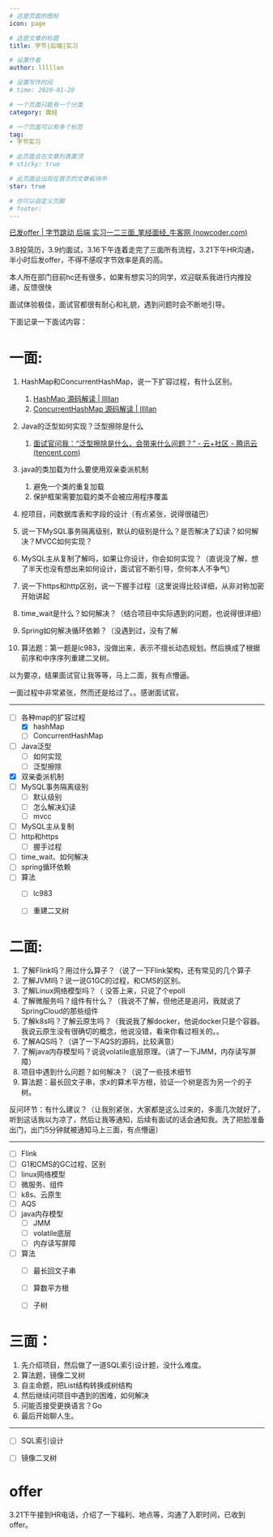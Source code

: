 ```yaml
---
# 这是页面的图标
icon: page

# 这是文章的标题
title: 字节|后端|实习

# 设置作者
author: lllllan

# 设置写作时间
# time: 2020-01-20

# 一个页面只能有一个分类
category: 面经

# 一个页面可以有多个标签
tag:
- 字节实习

# 此页面会在文章列表置顶
# sticky: true

# 此页面会出现在首页的文章板块中
star: true

# 你可以自定义页脚
# footer: 
---
```




[已发offer | 字节跳动 后端 实习一二三面_笔经面经_牛客网 (nowcoder.com)](https://www.nowcoder.com/discuss/870251)



3.8投简历，3.9约面试，3.16下午连着走完了三面所有流程，3.21下午HR沟通，半小时后发offer，不得不感叹字节效率是真的高。  



 本人所在部门目前hc还有很多，如果有想实习的同学，欢迎联系我进行内推投递，反馈很快

 

 面试体验极佳，面试官都很有耐心和礼貌，遇到问题时会不断地引导。

 下面记录一下面试内容：

#  **一面:** 

1. HashMap和ConcurrentHashMap，说一下扩容过程，有什么区别。
    1. [HashMap 源码解读 | lllllan](http://localhost:8080/java/container/source-code/hashmap/)
    2. [ConcurrentHashMap 源码解读 | lllllan](http://localhost:8080/java/container/source-code/concurrent-hashmap/)

2. Java的泛型如何实现？泛型擦除是什么
    1. [面试官问我：“泛型擦除是什么，会带来什么问题？” - 云+社区 - 腾讯云 (tencent.com)](https://cloud.tencent.com/developer/article/1649866)

3. java的类加载为什么要使用双亲委派机制
    1. 避免一个类的重复加载
    2. 保护框架需要加载的类不会被应用程序覆盖

4. 挖项目，问数据库表和字段的设计（有点紧张，说得很磕巴）
5. 说一下MySQL事务隔离级别，默认的级别是什么？是否解决了幻读？如何解决？MVCC如何实现？
6. MySQL主从复制了解吗，如果让你设计，你会如何实现？（直说没了解，想了半天也没有想出来如何设计，面试官不断引导，奈何本人不争气）
7. 说一下https和http区别，说一下握手过程（这里说得比较详细，从非对称加密开始讲起
8. time_wait是什么？如何解决？（结合项目中实际遇到的问题，也说得很详细）
9. Spring如何解决循环依赖？（没遇到过，没有了解
10. 算法题：第一题是lc983，没做出来，表示不擅长动态规划。然后换成了根据前序和中序序列重建二叉树。

 以为要凉，结果面试官让我等等，马上二面，我有点懵逼。

 一面过程中非常紧张，然而还是给过了。。感谢面试官。  

---

- [ ] 各种map的扩容过程
    - [x] hashMap
    - [ ] ConcurrentHashMap
- [ ] Java泛型
    - [ ] 如何实现
    - [ ] 泛型擦除
- [x] 双亲委派机制
- [ ] MySQL事务隔离级别
    - [ ] 默认级别
    - [ ] 怎么解决幻读
    - [ ] mvcc
- [ ] MySQL主从复制
- [ ] http和https
    - [ ] 握手过程
- [ ] time_wait、如何解决
- [ ] spring循环依赖
- [ ] 算法
    - [ ] lc983
    - [ ] 重建二叉树



#  **二面:** 

1. 了解Flink吗？用过什么算子？（说了一下Flink架构，还有常见的几个算子
2. 了解JVM吗？说一说G1GC的过程，和CMS的区别。
3. 了解Linux网络模型吗？（ 没答上来，只说了个epoll
4. 了解微服务吗？组件有什么？（我说不了解，但他还是追问，我就说了SpringCloud的那些组件
5. 了解k8s吗？了解云原生吗？（我说我了解docker，他说docker只是个容器。我说云原生没有很确切的概念，他说没错，看来你看过相关的。。
6. 了解AQS吗？（讲了一下AQS的源码，比较满意）
7. 了解java内存模型吗？说说volatile底层原理。（讲了一下JMM，内存读写屏障）
8. 项目中遇到什么问题？如何解决？（说了一些技术细节
9. 算法题：最长回文子串，求x的算术平方根，验证一个树是否为另一个的子树。

 反问环节：有什么建议？（让我别紧张，大家都是这么过来的，多面几次就好了，听到这话我以为凉了，然后让我等通知，后续有面试的话会通知我。洗了把脸准备出门，出门5分钟就被通知马上三面，有点懵逼）  

---

- [ ] Flink
- [ ] G1和CMS的GC过程、区别
- [ ] linux网络模型
- [ ] 微服务、组件
- [ ] k8s、云原生
- [ ] AQS
- [ ] java内存模型
    - [ ] JMM
    - [ ] volatile底层
    - [ ] 内存读写屏障
- [ ] 算法
    - [ ] 最长回文子串
    - [ ] 算数平方根
    - [ ] 子树



#  **三面：** 

1. 先介绍项目，然后做了一道SQL索引设计题，没什么难度。
2. 算法题，镜像二叉树
3. 自主命题，把List结构转换成树结构
4.  然后继续问项目中遇到的困难，如何解决
5. 问能否接受更换语言？Go
6. 最后开始聊人生。

---

- [ ] SQL索引设计
- [ ] 镜像二叉树



#  offer 

 3.21下午接到HR电话，介绍了一下福利、地点等，沟通了入职时间，已收到offer。
